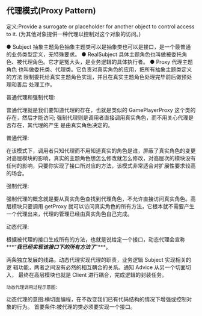 ## 代理模式(**Proxy Pattern**)

定义:Provide a surrogate or placeholder for another object to control access to it. (为其他对象提供一种代理以控制对这个对象的访问。)

● Subject 抽象主题角色抽象主题类可以是抽象类也可以是接口，是一个最普通的业务类型定义，无特殊要求。
● RealSubject 具体主题角色也叫做被委托角色、被代理角色。它才是冤大头，是业务逻辑的具体执行者。
● Proxy 代理主题角色 也叫做委托类、代理类。它负责对真实角色的应用，把所有抽象主题类定义的方法 限制委托给真实主题角色实现，并且在真实主题角色处理完毕前后做预处理和善后 处理工作。 

普通代理和强制代理: 

普通代理就是我们要知道代理的存在，也就是类似的 GamePlayerProxy 这个类的 存在，然后才能访问; 强制代理则是调用者直接调用真实角色，而不用关心代理是否存在，其代理的产生 是由真实角色决定的。 

普通代理: 

在该模式下，调用者只知代理而不用知道真实的角色是谁，屏蔽了真实角色的变更对高层模块的影响，真实的主题角色想怎么修改就怎么修改，对高层次的模块没有任何的影响，只要你实现了接口所对应的方法，该模式非常适合对扩展性要求较高的场合。


强制代理: 

强制代理的概念就是要从真实角色查找到代理角色，不允许直接访问真实角色。高层模块只要调用 getProxy 就可以访问真实角色的所有方法，它根本就不需要产生 一个代理出来，代理的管理已经由真实角色自己完成。 

动态代理: 

根据被代理的接口生成所有的方法，也就是说给定一个接口，动态代理会宣称***“***我已经实现该接口下的所有方法了***”***。 

两条独立发展的线路。动态代理实现代理的职责，业务逻辑 Subject 实现相关的逻 辑功能，两者之间没有必然的相互耦合的关系。通知 Advice 从另一个切面切入， 最终在高层模块也就是 Client 进行耦合，完成逻辑的封装任务。 

```
动态代理调用过程示意图:
```

动态代理的意图:横切面编程，在不改变我们已有代码结构的情况下增强或控制对 象的行为。
 首要条件:被代理的类必须要实现一个接口。 
